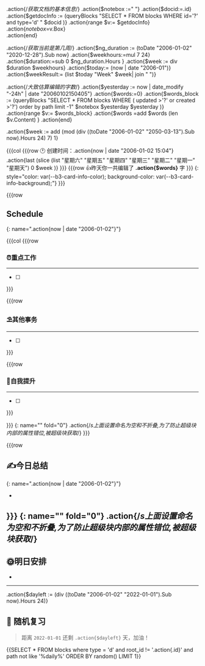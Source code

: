 .action{/*获取文档的基本信息*/}
.action{$notebox :=" "}
.action{$docid:=.id}
.action{$getdocInfo := (queryBlocks "SELECT * FROM blocks WHERE id='?' and type='d' " $docid )}
.action{range $v:= $getdocInfo}
	.action{$notebox =$v.Box}	
.action{end}

.action{/*获取当前是第几周*/}
	.action{$ng_duration := (toDate "2006-01-02" "2020-12-28").Sub now}
	.action{$weekhours:=mul 7 24}
	.action{$duration:=sub 0 $ng_duration.Hours }
	.action{$week := div $duration $weekhours}
	.action{$today:= (now | date "2006-01")}
	.action{$weekResult:= (list $today "Week" $week| join " ")}




.action{/*大致估算编辑的字数*/}
	.action{$yesterday := now | date_modify "-24h" | date "20060102150405"}
	.action{$words:=0}
	.action{$words_block := (queryBlocks "SELECT * FROM blocks WHERE ( updated >'?' or created >'?') order by path limit -1" $notebox $yesterday  $yesterday  )}
	.action{range $v:= $words_block}
		.action{$words =add $words (len $v.Content) }
	.action{end}

.action{$week := add (mod (div ((toDate "2006-01-02" "2050-03-13").Sub now).Hours 24) 7) 1}

{{{col
{{{row
🕐 创建时间：.action{now | date "2006-01-02 15:04"} .action{last (slice (list "星期六" "星期五" "星期四" "星期三" "星期二" "星期一" "星期天") 0 $week )}
}}}
{{{row
👍昨天你一共编辑了 **.action{$words}** 字
}}}
{: style="color: var(--b3-card-info-color); background-color: var(--b3-card-info-background);"}
}}}


{{{row

## Schedule
{: name=".action{now | date "2006-01-02"}"}




{{{col
{{{row
### ⏰重点工作
---
- [ ] 


}}}

{{{row
### ⛱其他事务
---
- [ ] 


}}}

{{{row
### 🧠自我提升
---
- [ ]

}}}

}}}
{: name="" fold="0"}
.action{/*s上面设置命名为空和不折叠,为了防止超级块内部的属性错位,被超级块获取*/}
}}}


{{{row
## ✍今日总结
{: name=".action{now | date "2006-01-02"}"}

-

}}}
{: name="" fold="0"}
.action{/*s上面设置命名为空和不折叠,为了防止超级块内部的属性错位,被超级块获取*/}
---
## 🌞明日安排


* 

---


.action{$dayleft := (div ((toDate "2006-01-02" "2022-01-01").Sub now).Hours 24)}
## 🚴 随机复习

> 距离 `2022-01-01` 还剩 `.action{$dayleft}` 天，加油！
>

{{SELECT * FROM blocks where type = 'd' and root_id != '.action{.id}' and path not like '%daily%' ORDER BY random() LIMIT 1}}


